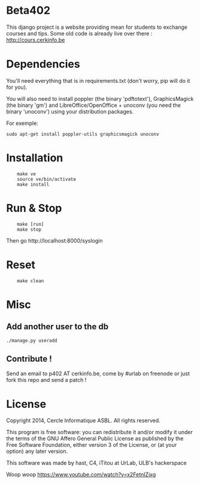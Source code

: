 Beta402
=======

This django project is a website providing mean for students to exchange courses and tips.
Some old code is already live over there : http://cours.cerkinfo.be

Dependencies
============

You'll need everything that is in requirements.txt (don't worry, pip will do it for you).

You will also need to install poppler (the binary 'pdftotext'), GraphicsMagick (the binary 'gm') and LibreOffice/OpenOffice + unoconv (you need the binary 'unoconv') using your distribution packages.

For exemple:

    sudo apt-get install poppler-utils graphicsmagick unoconv

Installation
============

		make ve
		source ve/bin/activate
		make install

Run & Stop
==========

		make [run]
		make stop

Then go http://localhost:8000/syslogin

Reset
=====

		make clean


Misc
====

Add another user to the db
--------------------------

	./manage.py useradd

Contribute !
------------

Send an email to p402 AT cerkinfo.be, come by #urlab on freenode or just fork this repo and send a patch !


License
=======

Copyright 2014, Cercle Informatique ASBL. All rights reserved.

This program is free software: you can redistribute it and/or modify it
under the terms of the GNU Affero General Public License as published by
the Free Software Foundation, either version 3 of the License, or (at
your option) any later version.

This software was made by hast, C4, iTitou at UrLab, ULB's hackerspace


Woop woop https://www.youtube.com/watch?v=x2FetnIZjxg

